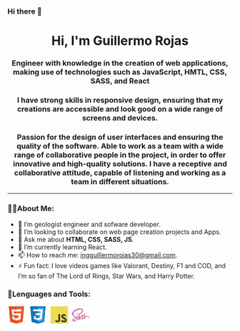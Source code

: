 ### Hi there 👋

<!--
**Guillermo2830/Guillermo2830** is a ✨ _special_ ✨ repository because its `README.md` (this file) appears on your GitHub profile.

Here are some ideas to get you started:

- 🔭 I’m currently working on ...
- 🌱 I’m currently learning ...
- 👯 I’m looking to collaborate on ...
- 🤔 I’m looking for help with ...
- 💬 Ask me about ...
- 📫 How to reach me: ...
- 😄 Pronouns: ...
- ⚡ Fun fact: ...
-->

<div id="header"align="center">
     <h1 align="center">Hi, I'm Guillermo Rojas</h1>
     <h3 align="center" >Engineer with knowledge in the creation of web applications, making use of technologies such as JavaScript, HMTL, CSS, SASS, and React</h3>
     <h3 align="center">I have strong skills in responsive design, ensuring that my creations are accessible and look good on a wide range of screens and devices.</h3>
     <h3 align="center">Passion for the design of user interfaces and ensuring the quality of the software. Able to work as a team with a wide range of collaborative people in the project, in order to offer innovative and high-quality solutions. I have a receptive and collaborative attitude, capable of listening and working as a team in different situations.</h3>
  
</div>

---
### 👨‍💻About Me:
- 🔭 I’m geologist engineer and sofware developer.
- 👯 I’m looking to collaborate on web page creation projects and Apps.
- 💬 Ask me about **HTML, CSS, SASS, JS**.
- 🌱 I’m currently learning React.
- 📫 How to reach me: ingguillermorojas30@gmail.com.
- ⚡ Fun fact: I love videos games like Valorant, Destiny, F1 and COD, and I’m so fan of The Lord of Rings, Star Wars, and Harry Potter.

<div>
    <h3> 🔨Lenguages and Tools:</h3>
    <div>
        <img src="https://github.com/devicons/devicon/blob/master/icons/html5/html5-original.svg" title="HTML5" alt="HTML" width="40" height="40"/>&nbsp;
        <img src="https://github.com/devicons/devicon/blob/master/icons/css3/css3-original.svg" title="CSS" alt="CSS" width="40" height="40"/>&nbsp;
        <img src="https://github.com/devicons/devicon/blob/master/icons/javascript/javascript-original.svg" title="JS" alt="JS" width="40" height="40"/>&nbsp;
        <img src="https://github.com/devicons/devicon/blob/master/icons/sass/sass-original.svg" title="SASS" alt="SASS" width="40" height="40"/>&nbsp;
    </div>
</div>
